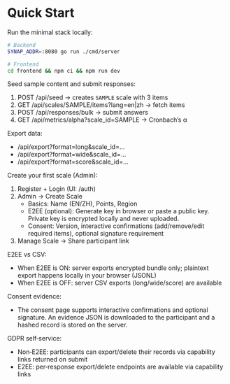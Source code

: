 # Quick Start

Run the minimal stack locally:

```bash
# Backend
SYNAP_ADDR=:8080 go run ./cmd/server

# Frontend
cd frontend && npm ci && npm run dev
```

Seed sample content and submit responses:

1. POST /api/seed → creates `SAMPLE` scale with 3 items
2. GET /api/scales/SAMPLE/items?lang=en|zh → fetch items
3. POST /api/responses/bulk → submit answers
4. GET /api/metrics/alpha?scale_id=SAMPLE → Cronbach’s α

Export data:
- /api/export?format=long&scale_id=...
- /api/export?format=wide&scale_id=...
- /api/export?format=score&scale_id=...

Create your first scale (Admin):

1) Register + Login (UI: /auth)
2) Admin → Create Scale
   - Basics: Name (EN/ZH), Points, Region
   - E2EE (optional): Generate key in browser or paste a public key. Private key is encrypted locally and never uploaded.
   - Consent: Version, interactive confirmations (add/remove/edit required items), optional signature requirement
3) Manage Scale → Share participant link

E2EE vs CSV:
- When E2EE is ON: server exports encrypted bundle only; plaintext export happens locally in your browser (JSONL)
- When E2EE is OFF: server CSV exports (long/wide/score) are available

Consent evidence:
- The consent page supports interactive confirmations and optional signature. An evidence JSON is downloaded to the participant and a hashed record is stored on the server.

GDPR self‑service:
- Non‑E2EE: participants can export/delete their records via capability links returned on submit
- E2EE: per‑response export/delete endpoints are available via capability links
